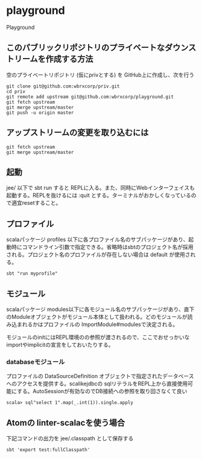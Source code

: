 # playground
Playground

## このパブリックリポジトリのプライベートなダウンストリームを作成する方法

空のプライベートリポジトリ (仮にprivとする) を GitHub上に作成し、次を行う

```
git clone git@github.com:wbrxcorp/priv.git
cd priv
git remote add upstream git@github.com:wbrxcorp/playground.git
git fetch upstream
git merge upstream/master
git push -u origin master
```

## アップストリームの変更を取り込むには

```
git fetch upstream
git merge upstream/master
```

## 起動

jee/ 以下で sbt run すると REPLに入る。また、同時にWebインターフェイスも起動する。REPLを抜けるには :quit とする。ターミナルがおかしくなっているので適宜resetすること。

## プロファイル

scalaパッケージ profiles 以下に各プロファイル名のサブパッケージがあり、起動時にコマンドライン引数で指定できる。省略時はsbtのプロジェクト名が採用される。プロジェクト名のプロファイルが存在しない場合は default が使用される。

```
sbt "run myprofile"
```

## モジュール

scalaパッケージ modules以下に各モジュール名のサブパッケージがあり、直下のModuleオブジェクトがモジュール本体として扱われる。どのモジュールが読み込まれるかはプロファイルの ImportModule#modulesで決定される。

モジュールのinitにはREPL環境のの参照が渡されるので、ここでおせっかいなimportやimplicitの宣言をしておいたりする。

### databaseモジュール

プロファイルの DataSourceDefinition オブジェクトで指定されたデータベースへのアクセスを提供する。scalikejdbcの  sqlリテラルをREPL上から直接使用可能にする。AutoSessionが有効なのでDB接続への参照を取り回さなくて良い

```
scala> sql"select 1".map(_.int(1)).single.apply
```

## Atomの linter-scalacを使う場合

下記コマンドの出力を jee/.classpath として保存する

```
sbt 'export test:fullClasspath'
```
